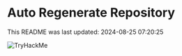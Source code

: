 # Auto Regenerate Repository

This README was last updated: 2024-08-25 07:20:25

 ![TryHackMe](https://tryhackme.com/badge/533634)